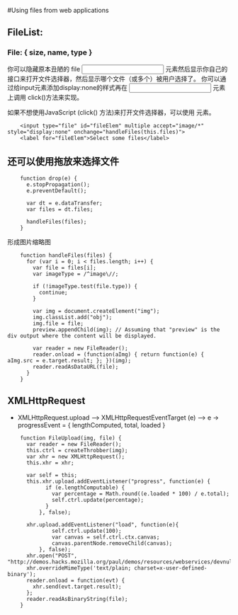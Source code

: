 #Using files from web applications

## FileList:
 ### File: { size, name, type }
 你可以隐藏原本丑陋的 file <input> 元素然后显示你自己的接口来打开文件选择器，然后显示哪个文件（或多个）被用户选择了。
 你可以通过给input元素添加display:none的样式再在 <input> 元素上调用 click()方法来实现。


如果不想使用JavaScript (click() 方法)来打开文件选择器，可以使用 <label> 元素。

```
	<input type="file" id="fileElem" multiple accept="image/*" style="display:none" onchange="handleFiles(this.files)">
	<label for="fileElem">Select some files</label>
```

## 还可以使用拖放来选择文件
```
	function drop(e) {
	  e.stopPropagation();
	  e.preventDefault();

	  var dt = e.dataTransfer;
	  var files = dt.files;

	  handleFiles(files);
	}
```

形成图片缩略图

```
	function handleFiles(files) {
	  for (var i = 0; i < files.length; i++) {
	    var file = files[i];
	    var imageType = /^image\//;
	    
	    if (!imageType.test(file.type)) {
	      continue;
	    }
	    
	    var img = document.createElement("img");
	    img.classList.add("obj");
	    img.file = file;
	    preview.appendChild(img); // Assuming that "preview" is the div output where the content will be displayed.
	    
	    var reader = new FileReader();
	    reader.onload = (function(aImg) { return function(e) { aImg.src = e.target.result; }; })(img);
	    reader.readAsDataURL(file);
	  }
	}
```

## XMLHttpRequest
 - XMLHttpRequest.upload 
   --> XMLHttpRequestEventTarget (e)
     --> e -> progressEvent = { lengthComputed, total, loaded }

```
	function FileUpload(img, file) {
	  var reader = new FileReader();  
	  this.ctrl = createThrobber(img);
	  var xhr = new XMLHttpRequest();
	  this.xhr = xhr;
	  
	  var self = this;
	  this.xhr.upload.addEventListener("progress", function(e) {
	        if (e.lengthComputable) {
	          var percentage = Math.round((e.loaded * 100) / e.total);
	          self.ctrl.update(percentage);
	        }
	      }, false);
	  
	  xhr.upload.addEventListener("load", function(e){
	          self.ctrl.update(100);
	          var canvas = self.ctrl.ctx.canvas;
	          canvas.parentNode.removeChild(canvas);
	      }, false);
	  xhr.open("POST", "http://demos.hacks.mozilla.org/paul/demos/resources/webservices/devnull.php");
	  xhr.overrideMimeType('text/plain; charset=x-user-defined-binary');
	  reader.onload = function(evt) {
	    xhr.send(evt.target.result);
	  };
	  reader.readAsBinaryString(file);
	}
```